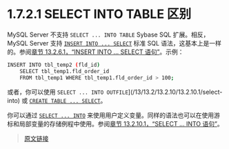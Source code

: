 # 1.7.2.1 SELECT INTO TABLE 区别

MySQL Server 不支持 `SELECT ... INTO TABLE` Sybase SQL 扩展。相反，MySQL Server 支持 [`INSERT INTO ... SELECT`](/13/13.2/13.2.6/13.2.6.1/insert-select) 标准 SQL 语法，这基本上是一样的。参阅[章节 13.2.6.1，“INSERT INTO ... SELECT 语句”](/13/13.2/13.2.6/13.2.6.1/insert-select)。示例：

```bash
INSERT INTO tbl_temp2 (fld_id)
    SELECT tbl_temp1.fld_order_id
    FROM tbl_temp1 WHERE tbl_temp1.fld_order_id > 100;
```

或者，你可以使用 `SELECT ... INTO OUTFILE`](/13/13.2/13.2.10/13.2.10.1/select-into) 或 [`CREATE TABLE ... SELECT`](/13/13.1/13.1.20/create-table)。

你可以通过 [`SELECT ... INTO`](/13/13.2/13.2.10/13.2.10.1/select-into) 来使用用户定义变量。同样的语法也可以在使用游标和局部变量的存储例程中使用。参阅[章节 13.2.10.1，“SELECT ... INTO 语句”](/13/13.2/13.2.10/13.2.10.1/select-into)。

> [原文链接](https://dev.mysql.com/doc/refman/8.0/en/ansi-diff-select-into-table.html)
